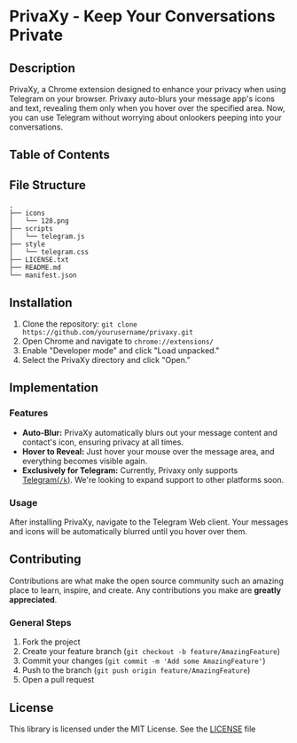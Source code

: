 # PrivaXy - Keep Your Conversations Private

## Description
PrivaXy, a Chrome extension designed to enhance your privacy when using Telegram on your browser. Privaxy auto-blurs your message app's icons and text, revealing them only when you hover over the specified area. Now, you can use Telegram without worrying about onlookers peeping into your conversations.

## Table of Contents

## File Structure
```
.
├── icons
│   └── 128.png
├── scripts
│   └── telegram.js
├── style
│   └── telegram.css
├── LICENSE.txt
├── README.md
└── manifest.json
```

## Installation
1. Clone the repository: `git clone https://github.com/yourusername/privaxy.git`
2. Open Chrome and navigate to `chrome://extensions/`
3. Enable "Developer mode" and click "Load unpacked."
4. Select the PrivaXy directory and click "Open."

## Implementation

### Features
- **Auto-Blur:** PrivaXy automatically blurs out your message content and contact's icon, ensuring privacy at all times.
- **Hover to Reveal:** Just hover your mouse over the message area, and everything becomes visible again.
- **Exclusively for Telegram:** Currently, Privaxy only supports [Telegram(`/k`)](https://web.telegram.org/k/). We're looking to expand support to other platforms soon.

### Usage
After installing PrivaXy, navigate to the Telegram Web client. Your messages and icons will be automatically blurred until you hover over them.

## Contributing
Contributions are what make the open source community such an amazing place to learn, inspire, and create. Any contributions you make are **greatly appreciated**.

### General Steps

1. Fork the project
2. Create your feature branch (`git checkout -b feature/AmazingFeature`)
3. Commit your changes (`git commit -m 'Add some AmazingFeature'`)
4. Push to the branch (`git push origin feature/AmazingFeature`)
5. Open a pull request

## License
This library is licensed under the MIT License. See the [LICENSE](LICENSE.txt) file